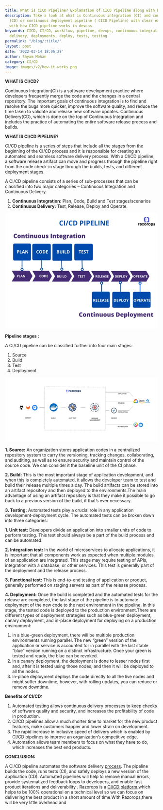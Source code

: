 ```yaml
---
title: What is CICD Pipeline? Explanation of CICD Pipeline along with Examples.
description: Take a look at what is Continuous integration (CI) and continuous delivery
  (CD) or continuous deployment pipeline ( CICD Pipeline) with clear explanation along
  with how CICD pipeline works in devops.
keywords: CICD, CI/CD, workflow, pipeline, devops, continuous integration, continuous
  delivery, deployments, deploy, tests, testing
permalink: "/blog/:title/"
layout: post
date: '2022-03-14 18:06:28'
author: Shyam Mohan
category: CI/CD
image: images/v2/how-it-works.png
---
```


**WHAT IS CI/CD?**

Continuous Integration(CI) is a software development practice where developers frequently merge the code and the changes in a central repository. The important goals of continuous integration is to find and resolve the bugs more quicker, improve the software quality, and reduce the time taken to validate and release new software updates.
Continuous Delivery(CD), which is done on the top of Continuous Integration and includes the practice of automating the entire software release process and builds.

**WHAT IS CI/CD PIPELINE?**

CI/CD pipeline is a series of steps that include all the stages from the beginning of the CI/CD process and it is responsible for creating an automated and seamless software delivery process. With a CI/CD pipeline, a software release artifact can move and progress through the pipeline right from the code check-in stage through the builds, tests, and different deployment stages.

A CI/CD pipeline consists of a series of sub-processes that can be classified into two major categories – Continuous Integration and Continuous Delivery.

1. **Continuous Integration:** Plan, Code, Build and Test stages/scenarios
2. **Continuous Delivery:** Test, Release, Deploy and Operate.

![cicd-pipeline](/images/blog/cici-pipeline-blog.png)

**Pipeline stages :**

A CI/CD pipeline can be classified further into four main stages:
1. Source
2. Build
3. Test
4. Deployment

![cicd- how it works](/images/blog/how-it-works.webp)




**1. Source:**  An organization stores application codes in a centralized repository system to carry the versioning, tracking changes, collaborating, and auditing, as well as to ensure security and maintain control of the source code. We can consider it the baseline unit of the CI phase.

**2. Build:**   This is the most important stage of application development, and when this is completely automated, it allows the developer team to test and build their release multiple times a day. The build artifacts can be stored into an artifact repository and then deployed to the environments.The main advantage of using an artifact repository is that they make it possible to go back to a previous version of the build, if that’s ever necessary.

**3. Testing:**  Automated tests play a crucial role in any application development-deployment cycle. The automated tests can be broken down into three categories:
		
**1. 	Unit test:** Developers divide an application into smaller units of code to perform testing. This test should always be a part of the build process and can be automated.

**2. Integration test:** In the world of microservices to allocate applications, it is important that all components work as expected when multiple modules of an application are integrated. This stage may require testing of APIs, integration with a database, or other services. This test is generally part of the deployment and the release process.

**3. Functional test:**  This is end-to-end testing of application or product, generally performed on staging servers as part of the release process.


**4. Deployment:**  Once the build is completed and the automated tests for the release are completed, the last stage of the pipeline is to automate deployment of the new code to the next environment in the pipeline. In this stage, the tested code is deployed to the production environment.There are different types of deployment strategies such as blue-green deployment, canary deployment, and in-place deployment for deploying on a production environment:

1. In a blue-green deployment, there will be multiple production environments running parallel. The new “green” version of the application or service is accounted for in parallel with the last stable “blue” version running on a distinct infrastructure. Once your green is tested and ready, the blue can be revoked.		
2. In a canary deployment, the deployment is done to lesser nodes first and, after it is tested using those nodes, and then it will be deployed to all the nodes.
3. In-place deployment deploys the code directly to all the live nodes and might suffer downtime; however, with rolling updates, you can reduce or remove downtime.
		
		
**Benefits of CI/CD:**

1. Automated testing allows continuous delivery processes to keep checks of software quality and security, and increases the profitability of code in production.
2. CI/CD pipelines allow a much shorter time to market for the new product features, make customers happier and lower strain on development.
3. The rapid increase in inclusive speed of delivery which is enabled by CI/CD pipelines to improve an organization’s competitive edge.
4. Automation allows team members to focus on what they have to do, which increases the best end products.





**CONCLUSION:**
 
A CI/CD pipeline automates the software delivery [process](https://razorops.com/ ). The pipeline builds the code, runs tests (CI), and safely deploys a new version of the application (CD). Automated pipelines will help to remove manual errors, provide systematized feedback loops to developers, and enable fast product iterations and deliverability .
Razorops is a [CI/CD platform ](https://razorops.com/ )which helps to be 100% operational on a technical level so we can focus on delivering the best product in a short amount of time.With Razorops,there will be very little overhead and
